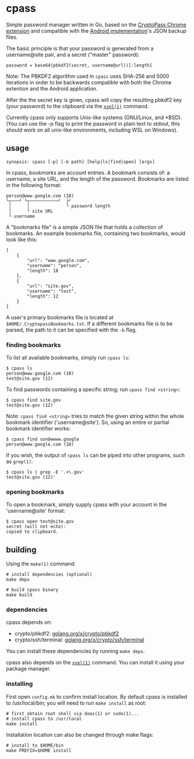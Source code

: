 # cpass
Simple password manager written in Go, based on the [CryptoPass Chrome extension](https://github.com/dchest/cryptopass/ "CryptoPass GitHub") and compatible with the [Android implementation](https://f-droid.org/en/packages/krasilnikov.alexey.cryptopass/ "CryptoPass Android F-Droid Page")'s JSON backup files.

The basic principle is that your password is generated from a username@site pair, and a  secret ("master" password):

	password = base64(pbkdf2(secret, username@url))[:length]

Note: The PBKDF2 algorithm used in `cpass` uses SHA-256 and 5000 iterations in order to be backwards compatible with both the Chrome extention and the Android application.

After the the secret key is given, cpass will copy the resulting pbkdf2 key (your password) to the clipboard via the [`xsel(1)`](http://www.vergenet.net/~conrad/software/xsel/ "xsel Homepage") command.

Currently cpass only supports Unix-like systems (GNU/Linux, and \*BSD). (You can use the -p flag to print the password in plain text to stdout, this should work on all unix-like environments, including WSL on Windows).

## usage

	synopsis: cpass [-p] [-b path] [help|ls|find|open] [args]

In cpass, _bookmarks_ are account entries. A bookmark consists of: a username, a site URL, and the length of the password. Bookmarks are listed in the following format:

	person@www.google.com (18)
	└┬───┘ └┬───────────┘  ├┘
	 │      │              └ password length
	 │      └ site URL
	 └ username

A "bookmarks file" is a simple JSON file that holds a collection of bookmarks. An example bookmarks file, containing two bookmarks, would look like this:

	[
		{
			"url": "www.google.com",
			"username": "person",
			"length": 18
		},
		{
			"url": "site.gov",
			"username": "test",
			"length": 12
		}
	]

A user's primary bookmarks file is located at `$HOME/.CryptopassBookmarks.txt`. If a different bookmarks file is to be parsed, the path to it can be specified with the `-b` flag.

### finding bookmarks
To list all available bookmarks, simply run `cpass ls`:

	$ cpass ls
	person@www.google.com (18)
	test@site.gov (12)

To find passwords containing a specific string; run `cpass find <string>`:

	$ cpass find site.gov
	test@site.gov (12)

Note: `cpass find <string>` tries to match the given string within the whole bookmark identifier ('username@site'). So, using an entire or partial bookmark identifier works:

	$ cpass find son@wwww.google
	person@www.google.com (18)

If you wish, the output of `cpass ls` can be piped into other programs, such as `grep(1)`:

	$ cpass ls | grep -E '.+\.gov'
	test@site.gov (12)'

### opening bookmarks
To open a bookmark, simply supply cpass with your account in the 'username@site' format:

	$ cpass open test@site.gov
	secret (will not echo): 
	copied to clipboard.

## building
Using the `make(1)` command:

	# install dependencies (optional)
	make deps
	
	# build cpass binary
	make build

### dependencies
cpass depends on:

* crypto/pbkdf2: [golang.org/x/crypto/pbkdf2](https://golang.org/x/crypto/pbkdf2)
* crypto/ssh/terminal: [golang.org/x/crypto/ssh/terminal](golang.org/x/crypto/ssh/terminal)

You can install these dependencies by running `make deps`.

cpass also depends on the [`xsel(1)`](http://www.vergenet.net/~conrad/software/xsel/ "xsel Homepage") command. You can install it using your package manager.

### installing
First open `config.mk` to confirm install location. By default cpass is installed to /usr/local/bin; you will need to run `make install` as root:

	# first obtain root shell via doas(1) or sudo(1)...
	# install cpass to /usr/local
	make install

Installation location can also be changed through make flags:

	# install to $HOME/bin
	make PREFIX=$HOME install

